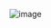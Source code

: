 ![image](https://user-images.githubusercontent.com/53167193/169651223-7e8a0859-0193-4d44-a575-a35599627479.png)
